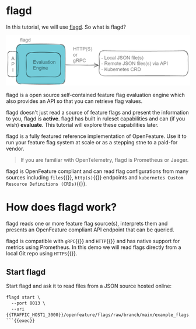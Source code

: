 # flagd
In this tutorial, we will use [flagd](https://github.com/open-feature/flagd). So what is flagd?

![flagd logical architecture](./assets/images/flagd-logical-architecture.png)

flagd is a open source self-contained feature flag evaluation engine which also provides an API so that you can retrieve flag values.

flagd doesn't just read a source of feature flags and present the information to you, flagd is **active**. flagd has built in ruleset capabilities and can (if you wish) **evaluate**. This tutorial will explore these capabilities later.

flagd is a fully featured reference implementation of OpenFeature. Use it to run your feature flag system at scale or as a stepping stne to a paid-for vendor.

> If you are familiar with OpenTelemetry, flagd is Prometheus or Jaeger.

flagd is OpenFeature compliant and can read flag configurations from many sources including `files`{{}}, `http(s)`{{}} endpoints and `kubernetes Custom Resource Definitions (CRDs)`{{}}.

# How does flagd work?
flagd reads one or more feature flag source(s), interprets them and presents an OpenFeature compliant API endpoint that can be queried.

flagd is compatible with `gRPC`{{}} and `HTTP`{{}} and has native support for metrics using Prometheus. In this demo we will read flags directly from a local Git repo using `HTTPS`{{}}.

## Start flagd

Start flagd and ask it to read files from a JSON source hosted online:

```
flagd start \
  --port 8013 \
  --uri {{TRAFFIC_HOST1_3000}}/openfeature/flags/raw/branch/main/example_flags.flagd.json
```{{exec}}
